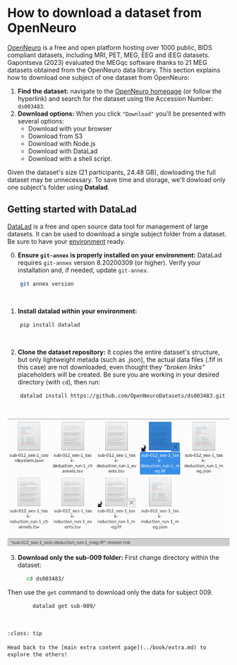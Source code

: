 # How to download a dataset from OpenNeuro

[OpenNeuro](https://openneuro.org/) is a free and open platform hosting over 1000 public, BIDS compliant datasets, including MRI, PET, MEG, EEG and iEEG datasets. Gapontseva (2023) evaluated the MEGqc software thanks to 21 MEG datasets obtained from the OpenNeuro data library. This section explains how to download one subject of one dataset from OpenNeuro: 

1. **Find the dataset:** navigate to the [OpenNeuro homepage](https://openneuro.org/) (or follow the hyperlink) and search for the dataset using the Accession Number: `ds003483`.
2. **Download options:** When you click `"Download"` you'll be presented with several options:
    * Download with your browser
    * Download from S3
    * Download with Node.js
    * Download with DataLad
    * Download with a shell script. 
    
Given the dataset's size (21 participants, 24.48 GB), dowloading the full dataset may be unnecessary. To save time and storage, we'll dowload only one subject's folder using **Datalad**.

## Getting started with DataLad
[DataLad](github.com/datalad) is a free and open source data tool for management of large datasets. It can be used to download a single subject folder from a dataset. Be sure to have your [environment](extra/environment.md) ready.

0. **Ensure `git-annex` is properly installed on your environment:** DataLad requires `git-annex` version 8.20200309 (or higher). Verify your installation and, if needed, update `git-annex`.
```bash
    git annex version
```
<br>

1. **Install datalad within your environment:** 
```bash
    pip install datalad
```

<br>

2. **Clone the dataset repository:** It copies the entire dataset's structure, but only lightweight metada (such as .json), the actual data files (.fif in this case) are not downloaded, even thought they _"broken links"_ placeholders will be created. Be sure you are working in your desired directory (with `cd`), then run:
```bash
    datalad install https://github.com/OpenNeuroDatasets/ds003483.git
```

<br>

![placeholder](../static/placeholder.png)


3. **Download only the sub-009 folder:** First change directory within the dataset:
   
```bash
      cd ds003483/
```

Then use the `get` command to download only the data for subject 009.

```bash
        datalad get sub-009/
```

<br>




```{admonition} Want to check more extra content?
:class: tip

Head back to the [main extra content page](../book/extra.md) to explore the others!

``` 

